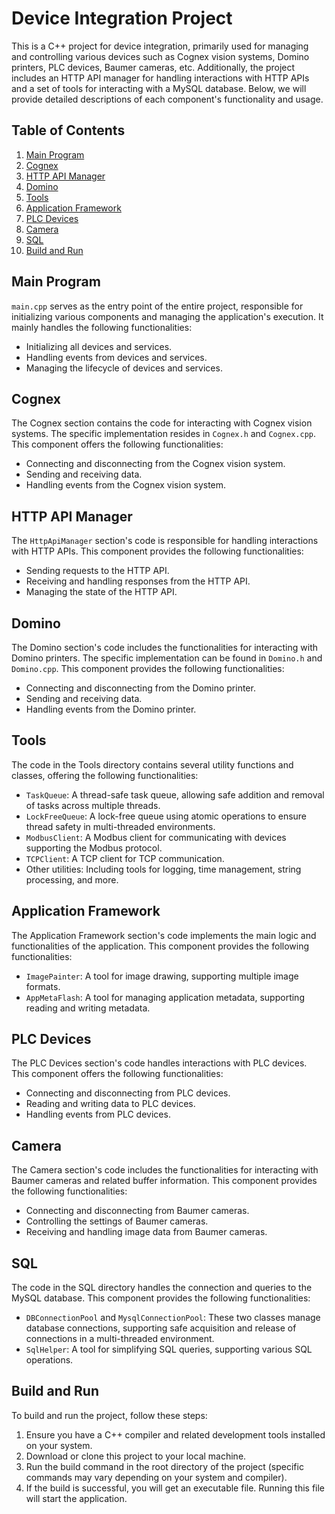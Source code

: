 # Device Integration Project

This is a C++ project for device integration, primarily used for managing and controlling various devices such as Cognex vision systems, Domino printers, PLC devices, Baumer cameras, etc. Additionally, the project includes an HTTP API manager for handling interactions with HTTP APIs and a set of tools for interacting with a MySQL database. Below, we will provide detailed descriptions of each component's functionality and usage.

## Table of Contents

1. [Main Program](#main-program)
2. [Cognex](#cognex)
3. [HTTP API Manager](#http-api-manager)
4. [Domino](#domino)
5. [Tools](#tools)
6. [Application Framework](#application-framework)
7. [PLC Devices](#plc-devices)
8. [Camera](#camera)
9. [SQL](#sql)
10. [Build and Run](#build-and-run)

## Main Program

`main.cpp` serves as the entry point of the entire project, responsible for initializing various components and managing the application's execution. It mainly handles the following functionalities:

- Initializing all devices and services.
- Handling events from devices and services.
- Managing the lifecycle of devices and services.

## Cognex

The Cognex section contains the code for interacting with Cognex vision systems. The specific implementation resides in `Cognex.h` and `Cognex.cpp`. This component offers the following functionalities:

- Connecting and disconnecting from the Cognex vision system.
- Sending and receiving data.
- Handling events from the Cognex vision system.

## HTTP API Manager

The `HttpApiManager` section's code is responsible for handling interactions with HTTP APIs. This component provides the following functionalities:

- Sending requests to the HTTP API.
- Receiving and handling responses from the HTTP API.
- Managing the state of the HTTP API.

## Domino

The Domino section's code includes the functionalities for interacting with Domino printers. The specific implementation can be found in `Domino.h` and `Domino.cpp`. This component provides the following functionalities:

- Connecting and disconnecting from the Domino printer.
- Sending and receiving data.
- Handling events from the Domino printer.

## Tools

The code in the Tools directory contains several utility functions and classes, offering the following functionalities:

- `TaskQueue`: A thread-safe task queue, allowing safe addition and removal of tasks across multiple threads.
- `LockFreeQueue`: A lock-free queue using atomic operations to ensure thread safety in multi-threaded environments.
- `ModbusClient`: A Modbus client for communicating with devices supporting the Modbus protocol.
- `TCPClient`: A TCP client for TCP communication.
- Other utilities: Including tools for logging, time management, string processing, and more.

## Application Framework

The Application Framework section's code implements the main logic and functionalities of the application. This component provides the following functionalities:

- `ImagePainter`: A tool for image drawing, supporting multiple image formats.
- `AppMetaFlash`: A tool for managing application metadata, supporting reading and writing metadata.

## PLC Devices

The PLC Devices section's code handles interactions with PLC devices. This component offers the following functionalities:

- Connecting and disconnecting from PLC devices.
- Reading and writing data to PLC devices.
- Handling events from PLC devices.

## Camera

The Camera section's code includes the functionalities for interacting with Baumer cameras and related buffer information. This component provides the following functionalities:

- Connecting and disconnecting from Baumer cameras.
- Controlling the settings of Baumer cameras.
- Receiving and handling image data from Baumer cameras.

## SQL

The code in the SQL directory handles the connection and queries to the MySQL database. This component provides the following functionalities:

- `DBConnectionPool` and `MysqlConnectionPool`: These two classes manage database connections, supporting safe acquisition and release of connections in a multi-threaded environment.
- `SqlHelper`: A tool for simplifying SQL queries, supporting various SQL operations.

## Build and Run

To build and run the project, follow these steps:

1. Ensure you have a C++ compiler and related development tools installed on your system.
2. Download or clone this project to your local machine.
3. Run the build command in the root directory of the project (specific commands may vary depending on your system and compiler).
4. If the build is successful, you will get an executable file. Running this file will start the application.